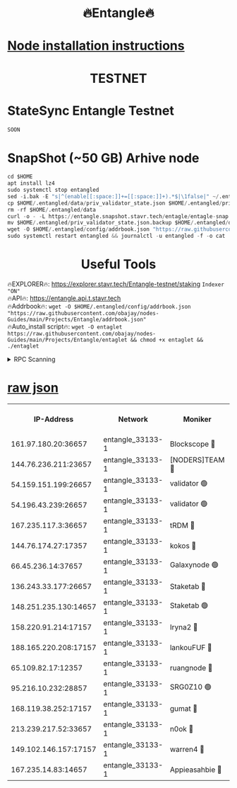 <h1 align="center"> 🔥Entangle🔥</h1>

[Node installation instructions](https://github.com/obajay/nodes-Guides/tree/main/Projects/Entangle)
=

<h1 align="center"> TESTNET</h1>

# StateSync Entangle Testnet
```python
SOON
```
# SnapShot (~50 GB) Arhive node
```python
cd $HOME
apt install lz4
sudo systemctl stop entangled
sed -i.bak -E "s|^(enable[[:space:]]+=[[:space:]]+).*$|\1false|" ~/.entangled/config/config.toml
cp $HOME/.entangled/data/priv_validator_state.json $HOME/.entangled/priv_validator_state.json.backup
rm -rf $HOME/.entangled/data
curl -o - -L https://entangle.snapshot.stavr.tech/entagle/entagle-snap.tar.lz4 | lz4 -c -d - | tar -x -C $HOME/.entangled --strip-components 2
mv $HOME/.entangled/priv_validator_state.json.backup $HOME/.entangled/data/priv_validator_state.json
wget -O $HOME/.entangled/config/addrbook.json "https://raw.githubusercontent.com/obajay/nodes-Guides/main/Projects/Entangle/addrbook.json"
sudo systemctl restart entangled && journalctl -u entangled -f -o cat
```
 <h1 align="center"> Useful Tools</h1>
 
🔥EXPLORER🔥: https://explorer.stavr.tech/Entangle-testnet/staking        `Indexer "ON"` \
🔥API🔥:      https://entangle.api.t.stavr.tech \
🔥Addrbook🔥: ```wget -O $HOME/.entangled/config/addrbook.json "https://raw.githubusercontent.com/obajay/nodes-Guides/main/Projects/Entangle/addrbook.json"``` \
🔥Auto_install script🔥:  `wget -O entaglet https://raw.githubusercontent.com/obajay/nodes-Guides/main/Projects/Entangle/entaglet && chmod +x entaglet && ./entaglet`


<details>
<summary>RPC Scanning</summary>

<h2 align="center"> We scan nodes in real time every 4 hours. And we provide the final result of RPC endpoints.
We cannot influence the operation of these nodes in any way. </h2>


```python
If Voting Power is higher than 0 --> then the Node is a validator of the network and may be subject to attack and be a potential threat to the chain.
```
```python
We marked such validators with a red symbol
```

</details>

[raw json](https://rpc-check.entangt.stavr.tech/entangt/rpc-entangt-result.json)
=


<table><tr><th>IP-Address</th><th>Network</th><th>Moniker</th><th>Latest Block Height</th><th>Earliest Block Height</th><th>Catching Up</th><th>Tx Index</th><th>Voting Power</th><th>Scan Time</th></tr><tr><td>161.97.180.20:36657</td><td>entangle_33133-1</td><td>Blockscope 🔴</td><td>1132687</td><td>1</td><td>False</td><td>off</td><td>259586473635098</td><td>2023-12-15T14:30:14.875008317UTC</td></tr><tr><td>144.76.236.211:23657</td><td>entangle_33133-1</td><td>[NODERS]TEAM 🔴</td><td>1132690</td><td>1</td><td>False</td><td>off</td><td>47049700500000000</td><td>2023-12-15T14:30:24.869621786UTC</td></tr><tr><td>54.159.151.199:26657</td><td>entangle_33133-1</td><td>validator 🟢</td><td>1132692</td><td>1</td><td>False</td><td>on</td><td>0</td><td>2023-12-15T14:30:32.801894357UTC</td></tr><tr><td>54.196.43.239:26657</td><td>entangle_33133-1</td><td>validator 🟢</td><td>1112137</td><td>1</td><td>False</td><td>on</td><td>0</td><td>2023-12-15T14:30:33.425021328UTC</td></tr><tr><td>167.235.117.3:36657</td><td>entangle_33133-1</td><td>tRDM 🔴</td><td>1132693</td><td>1</td><td>False</td><td>on</td><td>56719660338000</td><td>2023-12-15T14:30:34.377106181UTC</td></tr><tr><td>144.76.174.27:17357</td><td>entangle_33133-1</td><td>kokos 🔴</td><td>1132690</td><td>145001</td><td>False</td><td>on</td><td>89890100000000</td><td>2023-12-15T14:30:22.163308696UTC</td></tr><tr><td>66.45.236.14:37657</td><td>entangle_33133-1</td><td>Galaxynode 🟢</td><td>1132692</td><td>654001</td><td>False</td><td>on</td><td>0</td><td>2023-12-15T14:30:27.788882501UTC</td></tr><tr><td>136.243.33.177:26657</td><td>entangle_33133-1</td><td>Staketab 🔴</td><td>1132692</td><td>660001</td><td>False</td><td>on</td><td>23111111100000</td><td>2023-12-15T14:30:27.197567258UTC</td></tr><tr><td>148.251.235.130:14657</td><td>entangle_33133-1</td><td>Staketab 🟢</td><td>1132687</td><td>660801</td><td>False</td><td>on</td><td>0</td><td>2023-12-15T14:30:14.564368717UTC</td></tr><tr><td>158.220.91.214:17157</td><td>entangle_33133-1</td><td>Iryna2 🔴</td><td>1132693</td><td>704001</td><td>False</td><td>on</td><td>166890937000019</td><td>2023-12-15T14:30:33.797608592UTC</td></tr><tr><td>188.165.220.208:17157</td><td>entangle_33133-1</td><td>lankouFUF 🔴</td><td>1132689</td><td>725001</td><td>False</td><td>on</td><td>180899900000002</td><td>2023-12-15T14:30:17.828340768UTC</td></tr><tr><td>65.109.82.17:12357</td><td>entangle_33133-1</td><td>ruangnode 🔴</td><td>1132687</td><td>806001</td><td>False</td><td>off</td><td>252606232826436</td><td>2023-12-15T14:30:15.246656892UTC</td></tr><tr><td>95.216.10.232:28857</td><td>entangle_33133-1</td><td>SRG0Z10 🟢</td><td>1132687</td><td>842001</td><td>False</td><td>off</td><td>0</td><td>2023-12-15T14:30:12.250138487UTC</td></tr><tr><td>168.119.38.252:17157</td><td>entangle_33133-1</td><td>gumat 🔴</td><td>1132689</td><td>962001</td><td>False</td><td>on</td><td>253013548351851</td><td>2023-12-15T14:30:17.544598272UTC</td></tr><tr><td>213.239.217.52:33657</td><td>entangle_33133-1</td><td>n0ok 🔴</td><td>1132692</td><td>1032692</td><td>False</td><td>off</td><td>46574292273662988</td><td>2023-12-15T14:30:32.148750273UTC</td></tr><tr><td>149.102.146.157:17157</td><td>entangle_33133-1</td><td>warren4 🔴</td><td>1132690</td><td>1054001</td><td>False</td><td>on</td><td>151480740514179</td><td>2023-12-15T14:30:24.603694399UTC</td></tr><tr><td>167.235.14.83:14657</td><td>entangle_33133-1</td><td>Appieasahbie 🔴</td><td>1132693</td><td>1076001</td><td>False</td><td>on</td><td>44568809900999996</td><td>2023-12-15T14:30:34.109056676UTC</td></tr></table>
